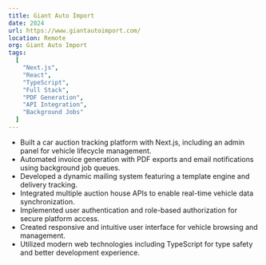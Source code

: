 ```yaml
---
title: Giant Auto Import
date: 2024
url: https://www.giantautoimport.com/
location: Remote
org: Giant Auto Import
tags:
  [
    "Next.js",
    "React",
    "TypeScript",
    "Full Stack",
    "PDF Generation",
    "API Integration",
    "Background Jobs"
  ]
---
```


- Built a car auction tracking platform with Next.js, including an admin panel for vehicle lifecycle management.
- Automated invoice generation with PDF exports and email notifications using background job queues.
- Developed a dynamic mailing system featuring a template engine and delivery tracking.
- Integrated multiple auction house APIs to enable real-time vehicle data synchronization.
- Implemented user authentication and role-based authorization for secure platform access.
- Created responsive and intuitive user interface for vehicle browsing and management.
- Utilized modern web technologies including TypeScript for type safety and better development experience.
